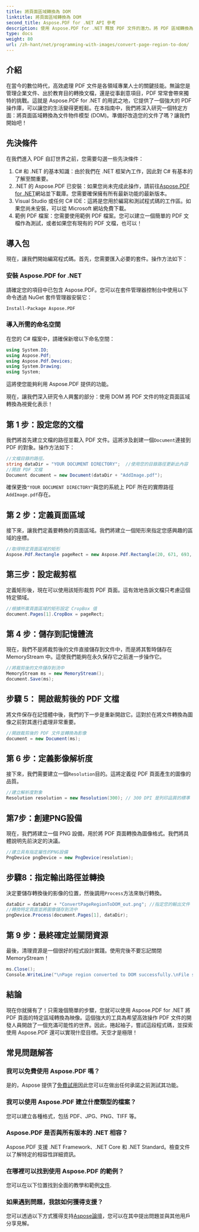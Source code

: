 ```yaml
---
title: 將頁面區域轉換為 DOM
linktitle: 將頁面區域轉換為 DOM
second_title: Aspose.PDF for .NET API 參考
description: 使用 Aspose.PDF for .NET 釋放 PDF 文件的潛力。將 PDF 區域轉換為影像並增強您的工作流程。
type: docs
weight: 80
url: /zh-hant/net/programming-with-images/convert-page-region-to-dom/
---
```

## 介紹

在當今的數位時代，高效處理 PDF 文件是各領域專業人士的關鍵技能。無論您是管理企業文件、出於教育目的轉換文檔，還是從事創意項目，PDF 常常會帶來獨特的挑戰。這就是 Aspose.PDF for .NET 的用武之地，它提供了一個強大的 PDF 操作庫，可以讓您的生活變得更輕鬆。在本指南中，我們將深入研究一個特定方面：將頁面區域轉換為文件物件模型 (DOM)。準備好改造您的文件了嗎？讓我們開始吧！

## 先決條件

在我們進入 PDF 自訂世界之前，您需要勾選一些先決條件：
1. C# 和 .NET 的基本知識：由於我們在 .NET 框架內工作，因此對 C# 有基本的了解至關重要。
2.  .NET 的 Aspose.PDF 已安裝：如果您尚未完成此操作，請前往[Aspose.PDF for .NET](https://releases.aspose.com/pdf/net/)網站並下載庫。您需要確保擁有所有最新功能的最新版本。
3. Visual Studio 或任何 C# IDE：這將是您用於編寫和測試程式碼的工作區。如果您尚未安裝，可以從 Microsoft 網站免費下載。
4. 範例 PDF 檔案：您需要使用範例 PDF 檔案。您可以建立一個簡單的 PDF 文檔作為測試，或者如果您有現有的 PDF 文檔，也可以！

## 導入包

現在，讓我們開始編寫程式碼。首先，您需要匯入必要的套件。操作方法如下：

### 安裝 Aspose.PDF for .NET
請確定您的項目中已包含 Aspose.PDF。您可以在套件管理器控制台中使用以下命令透過 NuGet 套件管理器安裝它：
```bash
Install-Package Aspose.PDF
```

### 導入所需的命名空間
在您的 C# 檔案中，請確保新增以下命名空間：
```csharp
using System.IO;
using Aspose.Pdf;
using Aspose.Pdf.Devices;
using System.Drawing;
using System;
```

這將使您能夠利用 Aspose.PDF 提供的功能。

現在，讓我們深入研究令人興奮的部分：使用 DOM 將 PDF 文件的特定頁面區域轉換為視覺化表示！

## 第 1 步：設定您的文檔
我們將首先建立文檔的路徑並載入 PDF 文件。這將涉及創建一個`Document`連接到 PDF 的對象。操作方法如下：

```csharp
//文檔目錄的路徑。
string dataDir = "YOUR DOCUMENT DIRECTORY";  //使用您的目錄路徑更新此內容
//開啟 PDF 文檔
Document document = new Document(dataDir + "AddImage.pdf");
```

確保更換`"YOUR DOCUMENT DIRECTORY"`與您的系統上 PDF 所在的實際路徑`AddImage.pdf`存在。

## 第 2 步：定義頁面區域
接下來，讓我們定義要轉換的頁面區域。我們將建立一個矩形來指定您感興趣的區域的座標。

```csharp
//取得特定頁面區域的矩形
Aspose.Pdf.Rectangle pageRect = new Aspose.Pdf.Rectangle(20, 671, 693, 1125);
```

## 第三步：設定裁剪框
定義矩形後，現在可以使用該矩形裁剪 PDF 頁面。這有效地告訴文檔只考慮這個特定領域。

```csharp
//根據所需頁面區域的矩形設定 CropBox 值
document.Pages[1].CropBox = pageRect;
```

## 第 4 步：儲存到記憶體流
現在，我們不是將裁剪後的文件直接儲存到文件中，而是將其暫時儲存在 MemoryStream 中。這使我們能夠在永久保存它之前進一步操作它。

```csharp
//將裁剪後的文件儲存到流中
MemoryStream ms = new MemoryStream();
document.Save(ms);
```

## 步驟 5： 開啟裁剪後的 PDF 文檔
將文件保存在記憶體中後，我們的下一步是重新開啟它。這對於在將文件轉換為圖像之前對其進行處理非常重要。

```csharp
//開啟裁剪後的 PDF 文件並轉換為影像
document = new Document(ms);
```

## 第 6 步：定義影像解析度
接下來，我們需要建立一個`Resolution`目的。這將定義從 PDF 頁面產生的圖像的品質。

```csharp
//建立解析度對象
Resolution resolution = new Resolution(300); // 300 DPI 是列印品質的標準
```

## 第7步：創建PNG設備
現在，我們將建立一個 PNG 設備，用於將 PDF 頁面轉換為圖像格式。我們將具體說明先前決定的決議。

```csharp
//建立具有指定屬性的PNG設備
PngDevice pngDevice = new PngDevice(resolution);
```

## 步驟8：指定輸出路徑並轉換
決定要儲存轉換後的影像的位置，然後調用`Process`方法來執行轉換。

```csharp
dataDir = dataDir + "ConvertPageRegionToDOM_out.png"; //指定您的輸出文件
//轉換特定頁面並將圖像儲存到流中
pngDevice.Process(document.Pages[1], dataDir);
```

## 第 9 步：最終確定並關閉資源
最後，清理資源是一個很好的程式設計實踐。使用完後不要忘記關閉 MemoryStream！

```csharp
ms.Close();
Console.WriteLine("\nPage region converted to DOM successfully.\nFile saved at " + dataDir);
```

## 結論

現在你就擁有了！只需幾個簡單的步驟，您就可以使用 Aspose.PDF for .NET 將 PDF 頁面的特定區域轉換為映像。這個強大的工具為希望高效操作 PDF 文件的開發人員開啟了一個充滿可能性的世界。因此，捲起袖子，嘗試這段程式碼，並探索使用 Aspose.PDF 還可以實現什麼目標。天空才是極限！

## 常見問題解答

### 我可以免費使用 Aspose.PDF 嗎？  
是的，Aspose 提供了[免費試用](https://releases.aspose.com/)因此您可以在做出任何承諾之前測試其功能。

### 我可以使用 Aspose.PDF 建立什麼類型的檔案？  
您可以建立各種格式，包括 PDF、JPG、PNG、TIFF 等。 

### Aspose.PDF 是否與所有版本的 .NET 相容？  
Aspose.PDF 支援 .NET Framework、.NET Core 和 .NET Standard。檢查文件以了解特定的相容性詳細資訊。

### 在哪裡可以找到使用 Aspose.PDF 的範例？  
您可以在以下位置找到全面的教學和範例[文件](https://reference.aspose.com/pdf/net/).

### 如果遇到問題，我該如何獲得支援？  
您可以透過以下方式獲得支持[Aspose論壇](https://forum.aspose.com/c/pdf/10)，您可以在其中提出問題並與其他用戶分享見解。